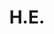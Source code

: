 ---
title: H.E.
name: Name
department: Director General of the General Department of the Ministry of Education, Youth and Sports
role: Member
image: "src/assets/image-assets/avarta.png"
---